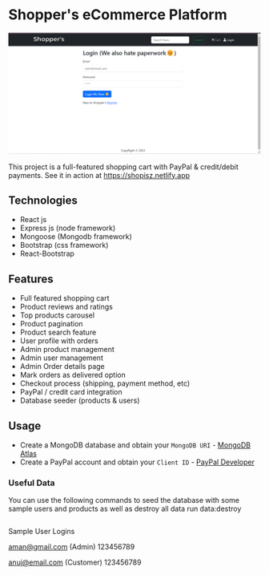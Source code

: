 # Shopper's eCommerce Platform

<img src="./public/images/Screenshot 1.png">

This project is a full-featured shopping cart with PayPal & credit/debit payments. See it in action at https://shopisz.netlify.app

## Technologies

- React js
- Express js (node framework)
- Mongoose (Mongodb framework)
- Bootstrap (css framework) 
- React-Bootstrap 

## Features

- Full featured shopping cart
- Product reviews and ratings
- Top products carousel
- Product pagination
- Product search feature
- User profile with orders
- Admin product management
- Admin user management
- Admin Order details page
- Mark orders as delivered option
- Checkout process (shipping, payment method, etc)
- PayPal / credit card integration
- Database seeder (products & users)

## Usage

- Create a MongoDB database and obtain your `MongoDB URI` - [MongoDB Atlas](https://www.mongodb.com/cloud/atlas/register)
- Create a PayPal account and obtain your `Client ID` - [PayPal Developer](https://developer.paypal.com/)


### Useful Data 

You can use the following commands to seed the database with some sample users and products as well as destroy all data run data:destroy
```

```
Sample User Logins

aman@gmail.com (Admin)
123456789

anuj@email.com (Customer)
123456789
```
